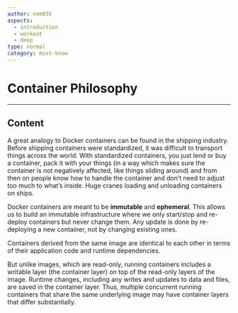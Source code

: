 ```yaml
---
author: nem035
aspects:
  - introduction
  - workout
  - deep
type: normal
category: must-know
---
```


# Container Philosophy

---

## Content

A great analogy to Docker containers can be found in the shipping industry. Before shipping containers were standardized, it was difficult to transport things across the world. With standardized containers, you just lend or buy a container, pack it with your things (in a way which makes sure the container is not negatively affected, like things sliding around) and from then on people know how to handle the container and don’t need to adjust too much to what’s inside. Huge cranes loading and unloading containers on ships.

Docker containers are meant to be **immutable** and **ephemeral**.
This allows us to build an immutable infrastructure where we only start/stop and re-deploy containers but never change them.
Any update is done by re-deploying a new container, not by changing existing ones.

Containers derived from the same image are identical to each other in terms of their application code and runtime dependencies.

But unlike images, which are read-only, running containers includes a writable layer (the container layer) on top of the read-only layers of the image. Runtime changes, including any writes and updates to data and files, are saved in the container layer. Thus, multiple concurrent running containers that share the same underlying image may have container layers that differ substantially.
